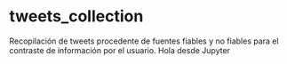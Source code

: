 # tweets_collection

Recopilación de tweets procedente de fuentes fiables y no fiables para el contraste de información por el usuario. 
Hola desde Jupyter